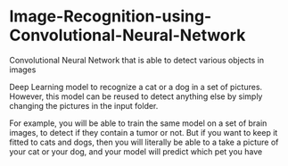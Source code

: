 # Image-Recognition-using-Convolutional-Neural-Network
Convolutional Neural Network that is able to detect various objects in images

Deep Learning model to recognize a cat or a dog in a set of pictures. However, this model can be reused to detect anything else  by simply changing the pictures in the input folder.  

For example, you will be able to train the same model on a set of brain images, to detect if they contain a tumor or not. But if you want to keep it fitted to cats and dogs, then you will literally be able to a take a picture of your cat or your dog, and your model will predict which pet you have
